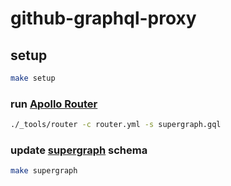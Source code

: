 # github-graphql-proxy

## setup

```sh
make setup
```

### run [Apollo Router][]

```sh
./_tools/router -c router.yml -s supergraph.gql
```

### update [supergraph][] schema

```sh
make supergraph
```

[Apollo Router]: https://www.apollographql.com/docs/router/quickstart/
[supergraph]: https://www.apollographql.com/docs/federation/federated-types/overview#supergraph-schema
